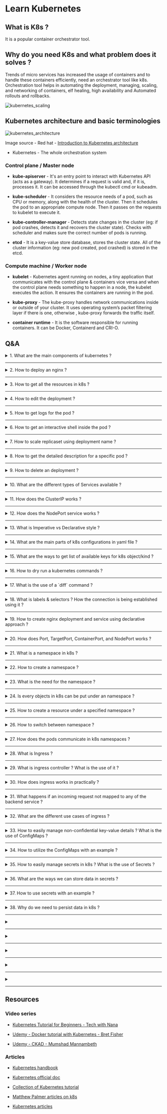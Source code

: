 # Learn Kubernetes

## What is K8s ?

It is a popular container orchestrator tool.

## Why do you need K8s and what problem does it solves ?

Trends of micro services has increased the usage of containers and to handle these containers efficiently, need an
orchestrator tool like k8s. Orchestration tool helps in automating the deployment, managing, scaling, and networking of containers,
elf healing, high availability and Automated rollouts and rollbacks.

![kubernetes_scaling](/img/kube-scale.png)

## Kubernetes architecture and basic terminologies

![kubernetes_architecture](/img/kube-arch.png)

Image source - Red hat - [Introduction to Kubernetes architecture](https://www.redhat.com/en/topics/containers/kubernetes-architecture)

* Kubernetes - The whole orchestration system

### Control plane / Master node

* **kube-apiserver** - It's an entry point to interact with Kubernetes API (acts as a gateway). It determines if a request is valid
and, if it is, processes it. It can be accessed through the kubectl cmd or kubeadm.

* **kube-scheduler** - It considers the resource needs of a pod, such as CPU or memory, along with the health of the cluster. Then it schedules the pod to an appropriate compute node. Then it passes on the requests to kubelet to execute it.

* **kube-controller-manager** - Detects state changes in the cluster (eg: if pod crashes, detects it and recovers the cluster state).
Checks with scheduler and makes sure the correct number of pods is running.

* **etcd** - It is a key-value store database, stores the cluster state. All of the cluster information (eg: new pod created, pod
crashed) is stored in the etcd.

### Compute machine / Worker node

* **kubelet** - Kubernetes agent running on nodes, a tiny application that communicates with the control plane & containers vice versa
and when the control plane needs something to happen in a node, the kubelet executes the action. It ensures the containers are
running in the pod.

* **kube-proxy** - The kube-proxy handles network communications inside or outside of your cluster. It uses operating system’s packet
filtering layer if there is one, otherwise , kube-proxy forwards the traffic itself.

* **container runtime** - It is the software responsible for running containers. It can be Docker, Containerd and CRI-O.

## Q&A

<details>

  <summary> 1. What are the main components of kubernetes ? </summary>

  &nbsp;

  <p align="center">
    <img alt="Kubernetes Object" src="/img/kube-obj.jpeg" width="45%">
      &nbsp; &nbsp; &nbsp; &nbsp;
    <img alt="Kubernetes Object" src="/img/kube-objects.png" width="45%">
  </p>

  Image source of [Kubernetes object](https://tsuyoshiushio.medium.com/kubernetes-in-three-diagrams-6aba8432541c)

  <p>

* **Pod** - basic unit of work. It creates an abstraction over containers, so that it can be replaced with anytime run
time containers (eg: docker, cri-o). Many containers can be deployed into the pod, but the best practice is one container per pod.
Each pod gets it own IP address and new IP address on every re-creation. It also acts as a load balancer.

* **Service** - it is an abstract way to expose an application running on a set of Pods as a network service. It
creates a permanent IP address, lifecycle of pod and service are not connected. Even if the pods crashes and recreated, service
IP remains same.

* **Ingress** - it manages external access to the services in a cluster, typically HTTP. It provides load balancing,
ssl termination and name based hosting.

* **ConfigMap** - it is used to store non-confidential (external config) data in key-value pairs.

* **Secret** - it is used to store and manage sensitive information (eg: passwords, tokens, and keys), stores in
base64 encoded format.

* **Deployment** - describes the desired state of a pod or a replica set, then gradually updates the environment (for
example, creating or deleting replicas) until the current state matches the desired state specified in the deployment file. In
general we don't work directly with pods, we will create deployments. It is mainly for stateless apps.

* **StatefulSet** - it is used to manage stateful applications with persistent storage (useful for db like mysql,
MongoDb ...). It makes sure all the request to db are synchronized so that we can avoid data inconsistency problem. Pod names are
persistent and are retained when rescheduled. Storage stays associated with replacement pods. Volumes persist when pods are
deleted.

</p>

</details>

---

<details>

  <summary> 2. How to deploy an nginx ? </summary>

  <p>

Syntax:

```console
kubectl create deployment <deployment-name> --image=<image-name>
```

Example:

```console
kubectl create deployment my-nginx --image=nginx
```

```
Layers of abstraction -> Deployment > Replica set > Pod > Container
```

Result:

![k8s_deployment_result](/img/kube-res.png)

Pod name is the combination of = deployment-name + replica set ID + its own ID

  </p>

</details>

---

<details>

  <summary> 3. How to get all the resources in k8s ?  </summary>

  <p>

  Syntax:

  ```console
  kubectl get pods # List all pods
  kubectl get deployments # List all deployments
  kubectl get all # List all resources

  kubectl get pods -o wide # List all pods with more information
  ```

Add `-o wide` to the command to get more info.

  </p>

</details>

---

<details>

  <summary> 4. How to edit the deployment ? </summary>

  <p>

Syntax:

```console
kubectl edit deployment <deployment-name>
```

The above command will open up the auto-generated config file.

  </p>

</details>

---

<details>

  <summary> 5. How to get logs for the pod ? </summary>

  <p>

Syntax:

```console
kubectl logs <pod-name>
```

Example:

```console
kubectl logs my-nginx-6b74b79f57-hmlqd
```

  </p>

</details>

---

<details>

  <summary> 6. How to get an interactive shell inside the pod ? </summary>

  <p>

Syntax:

```console
kubectl exec -it <pod-name> -- <command>
```

Example:

```console
kubectl exec -it my-nginx-6b74b79f57-hmlqd -- bin/bash
```

  </p>

</details>

---

<details>

  <summary> 7. How to scale replicaset using deployment name ? </summary>

  <p>

Syntax:

```console
kubectl scale <deployment-name> --replicas=<count>
```
Example:

```console
kubectl scale deploy/my-nginx --replicas=2
```

`deploy/my-nginx` is a short form of `deployment my-nginx`

  </p>

</details>

---

<details>

  <summary> 8. How to get the detailed description for a specific pod ? </summary>

  <p>

Syntax:

```console
kubectl describe <pod-name>
```

Example:

```console
kubectl describe pod/apache-deploy-7dfb754b6b-qllfq
```

The above commands print a detailed description of the selected resources, including related resources such as events or controllers.

  </p>

</details>

---

<details>

  <summary> 9. How to delete an deployment ? </summary>

  <p>

Syntax:

```console
kubectl delete deployment <deployment-name>
```

Example:

```console
kubectl delete deployment deploy/my-nginx
```

`deploy/my-nginx` is a short form of `deployment my-nginx`

Deleting deployment will remove deployment, replicaset, pod and container. `Layers of abstraction is -> Deployment > Replica set > 
Pod > Container`

  </p>

</details>

---

<details>

  <summary> 10. What are the different types of Services available ? </summary>

  <p>

**Service** - provides the stable address for a pod(s).

* **ClusterIP** - It is the default service type. Exposes the Service on a cluster-internal IP. Only reachable within cluster. Pods
can reach service on apps port number.

* **NodePort** - Exposes the Service on each Node's IP at a static port (the NodePort). High port allocated on each node. You'll be
able to contact the NodePort Service, from outside the cluster, by requesting <NodeIP>:<NodePort>

```YAML
apiVersion: v1
kind: Service
metadata:
  name: my-service
spec:
  type: NodePort
  selector:
    app: MyApp
  ports:
      # By default and for convenience, the `targetPort` is set to the same value as the `port` field.
    - port: 80
      targetPort: 80
      # Optional field
      # By default and for convenience, the Kubernetes control plane will allocate a port from a range (default: 30000-32767)
      nodePort: 30007
```

* **LoadBalancer** - Exposes the Service externally using a cloud provider's load balancer. NodePort and ClusterIP Services, to which
the external load balancer routes, are automatically created.

```YAML
apiVersion: v1
kind: Service
metadata:
  name: my-service
spec:
  selector:
    app: MyApp
  ports:
    - protocol: TCP
      port: 80
      targetPort: 9376
  clusterIP: 10.0.171.239
  type: LoadBalancer
status:
  loadBalancer:
    ingress:
    - ip: 192.0.2.127
```
  
* **ExternalName** - Maps the Service to the contents of the externalName field (e.g. foo.bar.example.com), by returning a CNAME
record with its value. No proxying of any kind is set up.

```YAML
apiVersion: v1
kind: Service
metadata:
  name: my-service
spec:
  type: ExternalName
  externalName: my.database.example.com
```

  </p>

</details>

---

<details>

  <summary> 11. How does the ClusterIP works ? </summary>

  <p>

  It is the default service type. Exposes the Service on a cluster-internal IP. Only reachable within cluster (nodes and pods). Pods
  can reach service on apps port number.

  1. Create an deployment

  ```console
  kubectl create deployment hello-node --image=k8s.gcr.io/echoserver:1.4
  ```

  2. Scale it two.

  ```console
  kubectl scale deploy/hello-node --replicas=2
  ```

  3. Create a service
   
   ```console
   kubectl expose deployment hello-node --port=8080
   ```

   4. Get the pods list
   
   ```console
   kubectl get pods
   ```

   5. Get into the shell for one of the pod

  ```console
  kubectl exec -it pod/hello-node-7567d9fdc9-qxtjt -- bin/bash
  ```

  6. Access the other pod

  ```console
  curl hello-node:8080
  ```

  </p>

</details>

---

<details>

  <summary> 12. How does the NodePort service works ? </summary>

  <p>

Exposes the Service on each Node's IP at a static port (the NodePort). High port allocated on each node. You'll be able
to contact the NodePort Service, from outside the cluster, by requesting <NodeIP>:<NodePort>

1. Create an deployment

```console
  kubectl create deployment hello-node --image=k8s.gcr.io/echoserver:1.4
```

2. Create a service

```console
kubectl expose deployment hello-node --port=8080 --type=NodePort
```

3. Open the exposed service in minikube

```console
minikube service hello-node
```

  </p>

</details>

---

<details>

  <summary> 13. What is Imperative vs Declarative style ? </summary>

  <p>

* **Imperative** - uses a sequence of statements to determine how to reach a certain goal. Like using kubectl CLI commands.

* **Declarative** - describe their desired results without explicitly listing commands or steps that must be performed. Like by
writing specifications in the YAML files and using `apply` command to get the desired result.

  </p>

</details>

---

<details>

  <summary> 14. What are the main parts of k8s configurations in yaml file ? </summary>

  <p>

  Each manifests file needs four parts.
  
  1. `apiVersion` - Which version of the Kubernetes API you're using to create this object (`kubectl api-versions` to list all
  versions)
  
  2. `kind` - What kind of object you want to create (`kubectl api-resources` to get list of available objects)
   
  3. `metadata` - Data that helps uniquely identify the object, including a name string, UID, and optional namespace

  4. `spec` - What state you desire for the object

  And there is another part called `status` which will be automatically added by kubernetes.

  </p>

</details>

---

<details>

  <summary> 15. What are the ways to get list of available keys for k8s object/kind ? </summary>

  <p>

  To get all the keys for a specific object/kind.

  ```console
  kubectl explain services --recursive
  ```

  To get the keys for a specific resource, and also with what value type it supports.

  ```console
  kubectl explain services.spec

  kubectl explain services.spec.type # specific to a single key.
  ```

  </p>

</details>

---

<details>

  <summary> 16. How to dry run a kubernetes commands ? </summary>

  <p>

The main usage of dry run is used to check syntactical errors and the preview of the object that would be sent to your cluster.

Syntax:

```console
kubectl create deployment nginx --image=nginx --dry-run=client
kubectl create deployment nginx --image=nginx --dry-run=server
kubectl create deployment nginx --image=nginx --dry-run=client -o yaml # to get the result template
kubectl apply -f app.yml --dry-run
kubectl apply -f app.yml --dry-run=server
```

  </p>

</details>

---

<details>

  <summary> 17. What is the use of a `diff` command ? </summary>

  <p>

`kubectl diff` shows the differences (changes made) between the current "live" object and the new "dry-run" object.

Syntax:

```console
kubectl diff -f some-resources.yaml
```

  </p>

</details>

---

<details>

  <summary> 18. What is labels & selectors ? How the connection is being established using it ? </summary>

  <p>

In yaml file of k8s contains,

`Meta data` - contains labels, labels (labels do not provide uniqueness, expect many objects to carry the same label(s)) can be used
to organize and to select subsets of objects.

`spec` - contains selector, selectors depend on labels to select a group of resources such as pods.

`Example template`

```YAML
apiVersion: apps/v1
kind: ReplicaSet
metadata:
  name: label-demo
  labels:
    environment: production
    app: nginx
spec:
  replicas: 3
  selector:
    matchLabels:
      app: App1
   template:
     metadata:
       labels:
         environment: production
         app: nginx
     spec:
       containers:
         - name: nginx
           image: nginx:1.7.9
```

  </p>

</details>

---

<details>

  <summary> 19. How to create nginx deployment and service using declarative approach ?  </summary>

  <p>

Use the `apply` command

```console
kubectl apply -f ./k8s-files/ex-1-nginx/nginx-deploy.yml
```

  </p>

</details>

---

<details>

  <summary> 20. How does Port, TargetPort, ContainerPort, and NodePort works ? </summary>

  <p>

  * **Port** - The port of this service. Other pods in the cluster that may need to access the service will just use port.
  
  * **TargetPort** - it forwards the traffic to `ContainerPort` (where its listening). Also, if targetPort is not set, it will
  default to the same value as port
  
  * **ContainerPort** - port on which the app can be reached out inside the container.

  * **NodePort** - makes the service visible outside the Kubernetes cluster by the node’s IP address and the port number

  Flow - Traffic comes in on `NodePort` , forwards to `Port` on the service which then routes to `TargetPort` on the pod(s) and in turn it routes to `ContainerPort`  (if TargetPort and ContainerPort matches).

  1. Create deployment and service
   
   ```console
   kubectl apply -f ./k8s-files/ex-2-ports/deployment.yml
   kubectl apply -f ./k8s-files/ex-2-ports/service.yml
   ```

  2. To test usage of ports, create a ubuntu pod with interactive shell and install curl
   
   ```console
   kubectl run -i --tty ubuntu --image=ubuntu --restart=Never -- sh
   apt-get update; apt-get install curl # to install curl
   ```

  3. Access nginx using the Port from within the cluster

  ```console
  curl nginx-service:8080 # `hello-world` is the service name and `8080` is the port mentioned in the service.
  ```
  
  4. Access nginx using the Port from outside the cluster

  ```console
  kubectl describe pod nginx-deploy # this will list the NodeIP (Node: minikube/192.168.64.2)
  ```

Result:

The above command will fetch you the NodeIP and NodePort is have already mentioned in the `service.yml` file.

```
Name:         nginx-deploy-756d646fff-8848w
Namespace:    default
Priority:     0
Node:         minikube/192.168.64.2 # <=== NodeIP
Start Time:   Sat, 22 May 2021 22:13:20 +0530
Labels:       app=hello-world
pod-template-hash=756d646fff
...
...
```

  5. You can access it from the browser using `NodeIP:NodePort` in this case `192.168.64.2:31234`.


  </p>

</details>

---

<details>

  <summary> 21. What is a namespace in k8s ? </summary>

  <p>

  ![kubernetes_namespace](/img/k8s-namespace.png)

  Here QA, UAT, and Prod are the namespaces.

  **Namespaces** are Kubernetes objects which helps in organizing resources and partitions a single Kubernetes cluster into multiple
  virtual clusters.

  By default when a cluster is created it will create 4 namespaces,

  ```console
  kubectl get namespaces
  ```

  1. default - by default all the resources created will be listed here.
  2. kube-node-lease - namespace for the lease objects associated with each node which improves the performance of the node
  heartbeats as the cluster scales. It help determine the availability of a node.
  3. kube-public - place for publicly accessible data.
  4. kube-system - place for objects created by Kubernetes systems/control plane.

  </p>

</details>

---

<details>

  <summary> 22. How to create a namespace ? </summary>

  <p>

  1. Creating namespace through CLI
  
  Syntax:

  ```console
  kubectl create namespace <namespace-name>
  ```

  Example:

  ```console
  kubectl create namespace my-namespace
  ```

  2. Creating namespace through YAML file
  
  ```YAML
  apiVersion: v1
  kind: Namespace
  metadata:
    name: test-namespace
  ```

  </p>

</details>

---

<details>

  <summary> 23. What is the need for the namespace ? </summary>

  <p>

  1. Allowing resources to be grouped and isolates.
  2. Avoids naming conflicts.
  3. Resource sharing. (some are off limits; eg: ConfigMap in a Cluster-A, can't be accessed from Cluster-B)
  4. Enhancing role-based access controls by limiting users and resources (limit usage of CPU, RAM, and Storage) to certain
  namespaces.

  </p>

</details>

---

<details>

  <summary> 24. Is every objects in k8s can be put under an namespace ? </summary>

  <p>

  No. Namespace resources are not themselves in a namespace. And low-level resources, such as nodes and persistentVolumes, are not in
  any namespace.

  To see which Kubernetes resources are and aren't in a namespace:

  ```console
  # In a namespace
  kubectl api-resources --namespaced=true

  # Not in a namespace
  kubectl api-resources --namespaced=false
  ```

  </p>

</details>

---

<details>

  <summary> 25. How to create a resource under a specified namespace ? </summary>

  <p>

  If a namespace is not specified by default all the resources will be created under default.

```YAML
apiVersion: v1
kind: Service
metadata:
  name: nginx-service
  namespace: test-namespace # this namespace should be already created
spec:
  type: NodePort
  selector:
    app: hello-world
  ports:
    - protocol: TCP
      port: 8080
      targetPort: 80
      nodePort: 31234
```

If you try to list all the resource by `kubectl get all` it will not display the above created resource since it lives in another
namespace, to list it out, need to switch the default namespace to the newly created namespace.

  </p>

</details>

---

<details>

  <summary> 26. How to switch between namespace ? </summary>

  <p>

Syntax:

```console
kubectl config set-context --current --namespace=<namespace-name>
```

Example:

```console
kubectl config set-context --current --namespace=test-namespace
```

  </p>

</details>

---

<details>

  <summary> 27. How does the pods communicate in k8s namespaces ? </summary>

  <p>

  Even though namespace separates each other, adding the namespace name to the service name provides access to services in any
  namespace on the cluster

  ```YAML
apiVersion: v1
kind: Service
metadata:
  name: nginx-service
  namespace: dev-env
spec:
  type: NodePort
  selector:
    app: hello-world
  ports:
    - protocol: TCP
      port: 8080
      targetPort: 80
      nodePort: 31234
```

  Syntax:

  ```console
  <Service Name>.<Namespace Name>
  ```

  Example:

  ```console
  nginx-service.dev-env
  ```


  </p>

</details>

---

<details>

  <summary> 28. What is Ingress ? </summary>

  <p>

  ![kubernetes_ingress](img/k8s-ingress.png)

  **Ingress** exposes HTTP and HTTPS routes from outside the cluster to services within the cluster. Traffic routing is controlled by rules defined on the Ingress resource  (e.g. load balancing, SSL termination, path-based routing, protocol).

  The advantage of an Ingress over a LoadBalancer is that an Ingress can consolidate routing rules in a single resource to expose
  multiple services.

  Example:

```YAML
apiVersion: networking.k8s.io/v1
kind: Ingress
metadata:
  name: dashboard-ingress
  namespace: kubernetes-dashboard
spec:
  rules:
  - host: my-app.com # Valid domain address, map domain name to IP address of the entry node and any incoming request must be forwarded to internal service
    http:
      paths:  # Incoming urls matching the path are forwarded to the backend.
      - backend:
          serviceName: my-internal-service # service name and port should correspond to the name of internal service 
          servicePort: 80
```
  
  </p>

</details>

---

<details>

  <summary> 29. What is ingress controller ? What is the use of it ? </summary>

  <p>

  ![kubernetes_ingress_controller](img/k8s-ingress-controller.png)

  An Ingress controller is responsible for fulfilling the Ingress, by evaluating all the rules, managing re-directions, acts as an
  entrypoint to the cluster.

  There many Ingress controller are available, HAProxy Ingress, NGINX Ingress Controller, Traefik, and AKS (azure).
  
  </p>

</details>

---

<details>

  <summary>  30. How does ingress works in practically ? </summary>

  <p>

  1. Enable ingress addons in minikube

  ```console
  minikube addons enable ingress
  ```

  Which automatically starts k8s nginx implementation of Ingress controller.

  2. Now we are going to route incoming request to minikube k8s dashboard (right now it is not accessible to outside cluster)

  ![kubernetes_namespace](img/k8s-ns.png)

  If you don't see the kubernetes dashboard, execute `minikube dashboard`

  ```console
  kubectl apply -f ./k8s-files/ex-3-ingress/ingress.yml
  ```

  ```console
  kubectl get ingress -n kubernetes-dashboard # get the address
  ```

  Result:

  ```
  NAME                CLASS    HOSTS           ADDRESS        PORTS   AGE
  dashboard-ingress   <none>   dashboard.com   192.168.64.2   80      84s
  ```

  ```
  # if Nginx Ingress: service “ingress-nginx-controller-admission” not found; execute the below command
  # kubectl delete -A ValidatingWebhookConfiguration ingress-nginx-admission
  ```

  3. Map the IP address to domain name (doing it locally)

  ```console
  sudo vi /etc/hosts
  ```

  And configure the IP address and domain name

  ![domain_mapping](img/k8s-ingress-ex1.png)

  4. Go to browser and type dashboard.com, it will re-direct to the kubernetes dashboard.

  Note: After exercise don't forget to remove domain mapping from `/etc/hosts` otherwise it will always try to reach that IP address

  </p>

</details>

---

<details>

  <summary> 31. What happens if an incoming request not mapped to any of the backend service ? </summary>

  <p>

  Kubernetes has the default backend running.

  Syntax:

  ```console
  kubectl describe ingress <ingress-name> -n <namespace>
  ```

  Example:

  ```console
  kubectl describe ingress dashboard-ingress -n kubernetes-dashboard
  ```
  
  w.r.t to previous example `dashboard.com/eat` will result in `404 page not found`

  </p>

</details>

---

<details>

  <summary> 32. What are the different use cases of ingress ? </summary>

  <p>

  1. Multiple path for same host

```YAML
apiVersion: networking.k8s.io/v1
kind: Ingress
metadata:
  name: simple-example
spec:
  rules:
  - host: foo.bar.com
    http:
      paths:
      - path: /foo
        pathType: Prefix
        backend:
          service:
            name: service1
            port:
              number: 4200
      - path: /bar
        pathType: Prefix
        backend:
          service:
            name: service2
            port:
              number: 8080
```

  2. Multiple sub-domains or domains

```YAML
apiVersion: networking.k8s.io/v1
kind: Ingress
metadata:
  name: name-virtual-host-ingress
spec:
  rules:
  - host: foo.app.com
    http:
      paths:
      - pathType: Prefix
        path: "/"
        backend:
          service:
            name: service1
            port:
              number: 80
  - host: bar.app.com
    http:
      paths:
      - pathType: Prefix
        path: "/"
        backend:
          service:
            name: service2
            port:
              number: 80
```

  3. Configuring TLS (Transport Layer Security)
  
```YAML
apiVersion: v1
kind: Secret
metadata:
  name: test-secret-tls
  namespace: default
data:
  tls.crt: base64 encoded cert
  tls.key: base64 encoded key
type: kubernetes.io/tls
```
  
  </p>

</details>

---

<details>

  <summary> 33. How to easily manage non-confidential key-value details ? What is the use of ConfigMaps ? </summary>

  <p>

  A ConfigMap is an API object used to store non-confidential data in key-value pairs. Pods can consume ConfigMaps as environment
  variables, command-line arguments, or as configuration files in a volume. It allows you to decouple environment-specific
  configuration from your container images, so that your applications are easily portable.

  So it does not provide any secrecy or encryption, so its not suitable for storing passwords or keys.

  </p>

</details>

---

<details>

  <summary> 34. How to utilize the ConfigMaps with an example ? </summary>

  <p>

  `Configmap`

  ```YAML
  kind: ConfigMap
  apiVersion: v1
  metadata:
    name: test-configmap
  data:
    # Configuration Values are stored as key-value pairs
    env.data.name: "test-app"
    env.data.url: "https://test-app.com"
    # File like Keys
    log.properties: |
      log_level=2
      error.color=red
      info.color2=green
  ```

   1. Configuring all key-value pairs in a ConfigMap as container environment variables

    ```YAML
    apiVersion: v1
    kind: Pod
    metadata:
      name: configmap-pod
    spec:
      containers:
        - name: configmap-busybox
          image: k8s.gcr.io/busybox
          command: [ "/bin/sh", "-c", "env" ]
          envFrom:
            # Loading the Complete ConfigMap
            - configMapRef:
                name: test-configmap # env variable will be set as 
      restartPolicy: Never
    ```
  
   2. Using ConfigMaps in defined env variables and volumes

    ```YAML
    apiVersion: v1
    kind: Pod
    metadata:
      name: test-pod
    spec:
      containers:
        - name: test-container
          image: k8s.gcr.io/busybox
          command: [ "/bin/sh", "-c", "env" ]
          env:
            - name: SPECIAL_LEVEL_KEY # env variable name
              valueFrom:
                configMapKeyRef:
                  name: test-configmap # referring to the ConfigMap name
                  key: special.how # referring to ConfigMap key where the key is associated with the value
            - name: LOG_LEVEL
              valueFrom:
                configMapKeyRef:
                  name: test-configmap
                  key: log_level
          volumeMounts:
            - name: config
              mountPath: "/config"
              readOnly: true
      volumes:
        - name: config
          configMap:
            name: test-configmap
            items:
              - key : "log.properties"
                path: "log.properties"
      restartPolicy: Never
    ```

  </p>

</details>

---

<details>

  <summary> 35. How to easily manage secrets in k8s ? What is the use of Secrets ? </summary>

  <p>
  
  **Secrets** let you store and manage sensitive information, such as passwords, OAuth tokens, and ssh keys.

  It can be used in 3 ways,

  * As files in a volume mounted on one or more of its containers.
  * As container environment variable.
  * By the kubelet when pulling images for the Pod.

  </p>

</details>
  
---

<details>

  <summary> 36. What are the ways we can store data in secrets ? </summary>

  <p>
  
  There are two ways we can store data in secrets,
  1. base64 encoded 
  2. plain text - k8s will automatically encode

  </p>

</details>

---

<details>

  <summary> 37. How to use secrets with an example ?   </summary>

  <p>

  1. Need to create secret objects
     
     1. base64 encoded format

  ```YAML
  apiVersion: v1
  kind: Secret
  metadata:
      name: test-secret
  type: Opaque
  data:
      username: dXNlcm5hbWU=
      password: cGFzc3dvcmQ=
  ``` 
     2. Plain text

  ```YAML
  apiVersion: v1
  kind: Secret
  metadata:
    name: test-secret2
  type: Opaque
  stringData:
    user: admin
    password: admin
  ```

  2. Using the secrets
     
     1. Utilizing as file 

  ```YAML
  apiVersion: v1
  kind: Pod
  metadata:
    name: mysql-client
  spec:
    containers:
    - name: mysql
  	image: mysql
  	command: ["/bin/sh"]
  	args: ["-c","mysql -u `cat /mnt/db-creds/user)` -p`cat /mnt/db-creds/password)` -h `cat /mnt/db-creds/host)`"]
  	volumeMounts:
  	- name: creds
    	  mountPath: "/mnt/db-creds"
    	  readOnly: true
    volumes:
    - name: creds
      secret:
    	secretName: test-secret
  ```

     2. using it through env variables

  ```YAML
  apiVersion: apps/v1
  kind: Deployment
  metadata:
    name: mongodb-deployment
    labels:
      app: mongodb
  spec:
    replicas: 1
    selector:
      matchLabels:
        app: mongodb
    template:
      metadata:
        labels:
          app: mongodb
      spec:
        containers:
        - name: mongodb
          image: mongo
          ports:
          - containerPort: 27017
          env:
          - name: MONGO_INITDB_ROOT_USERNAME
            valueFrom:
              secretKeyRef:
                name: test-secret2
                key: username
          - name: MONGO_INITDB_ROOT_PASSWORD
            valueFrom: 
              secretKeyRef:
                name: test-secret2
                key: password
  ```
  
  </p>

</details>

---

<details>

  <summary> 38. Why do we need to persist data in k8s ? </summary>

  <p>

  Data/files in a container are ephemeral (lasts only for a short period of time), once the container crashes or removed, data (ex: mysql data or logs of the server) inside the container will lost. To avoid such scenario, data must be persisted.

  </p>

</details>

---

<details>

  <summary>   </summary>

  <p>
  
  </p>

</details>

---

<details>

  <summary>   </summary>

  <p>
  
  </p>

</details>

---

<details>

  <summary>   </summary>

  <p>
  
  </p>

</details>

---

<details>

  <summary>   </summary>

  <p>
  
  </p>

</details>

---

<details>

  <summary>   </summary>

  <p>
  
  </p>

</details>

---

## Resources

### Video series

* [Kubernetes Tutorial for Beginners - Tech with Nana](https://www.youtube.com/watch?v=X48VuDVv0do&t=2s)

* [Udemy - Docker tutorial with Kubernetes - Bret Fisher](https://www.udemy.com/course/docker-mastery/)

* [Udemy - CKAD - Mumshad Mannambeth](https://www.udemy.com/course/certified-kubernetes-application-developer/learn/lecture/12321104#content)

### Articles

* [Kubernetes handbook](https://www.freecodecamp.org/news/the-kubernetes-handbook/)

* [Kubernetes official doc](https://kubernetes.io/docs/home/)

* [Collection of Kubernetes tutorial](https://www.aquasec.com/cloud-native-academy/kubernetes-101/kubernetes-tutorials/)

* [Matthew Palmer articles on k8s](https://matthewpalmer.net/kubernetes-app-developer/articles/)

* [Kubernetes articles](https://www.magalix.com/hs-search-results?term=kubernetes&type=SITE_PAGE&type=BLOG_POST&type=LISTING_PAGE)